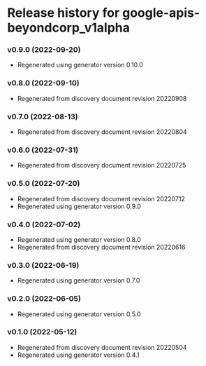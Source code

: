 # Release history for google-apis-beyondcorp_v1alpha

### v0.9.0 (2022-09-20)

* Regenerated using generator version 0.10.0

### v0.8.0 (2022-09-10)

* Regenerated from discovery document revision 20220908

### v0.7.0 (2022-08-13)

* Regenerated from discovery document revision 20220804

### v0.6.0 (2022-07-31)

* Regenerated from discovery document revision 20220725

### v0.5.0 (2022-07-20)

* Regenerated from discovery document revision 20220712
* Regenerated using generator version 0.9.0

### v0.4.0 (2022-07-02)

* Regenerated using generator version 0.8.0
* Regenerated from discovery document revision 20220616

### v0.3.0 (2022-06-19)

* Regenerated using generator version 0.7.0

### v0.2.0 (2022-06-05)

* Regenerated using generator version 0.5.0

### v0.1.0 (2022-05-12)

* Regenerated from discovery document revision 20220504
* Regenerated using generator version 0.4.1

